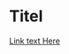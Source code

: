 # Titel


[Link text Here](https://drive.google.com/file/d/1k2ONraQM-I5HX4a7F9Yl-l5z1OALGsbo/view?pli=1)

